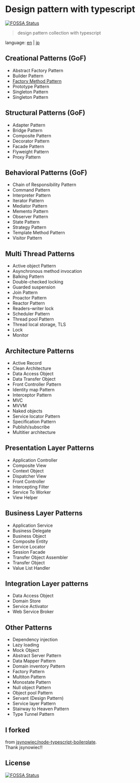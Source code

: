 # Design pattern with typescript
[![FOSSA Status](https://app.fossa.io/api/projects/git%2Bgithub.com%2Ftomatoaiu%2FDesignPattern.svg?type=shield)](https://app.fossa.io/projects/git%2Bgithub.com%2Ftomatoaiu%2FDesignPattern?ref=badge_shield)

> design pattern collection with typescript

language: [en](./README.md) | [jp](./README.jp.md)

## Creational Patterns (GoF)
- Abstract Factory Pattern
- Builder Pattern
- [Factory Method Pattern](./src/design-pattern/factory-method.ts)
- Prototype Pattern
- Singleton Pattern
- Singleton Pattern 

## Structural Patterns (GoF)
- Adapter Pattern 
- Bridge Pattern
- Composite Pattern
- Decorator Pattern
- Facade Pattern
- Flyweight Pattern
- Proxy Pattern

## Behavioral Patterns (GoF)
- Chain of Responsibility Pattern
- Command Pattern
- Interpreter Pattern
- Iterator Pattern
- Mediator Pattern
- Memento Pattern
- Observer Pattern
- State Pattern
- Strategy Pattern
- Template Method Pattern
- Visitor Pattern

## Multi Thread Patterns
- Active object Pattern
- Asynchronous method invocation
- Balking Pattern
- Double-checked locking
- Guarded suspension
- Join Pattern
- Proactor Pattern
- Reactor Pattern
- Readers–writer lock
- Scheduler Pattern
- Thread pool Pattern
- Thread local storage, TLS
- Lock
- Monitor

## Architecture Patterns
- Active Record
- Clean Architecture
- Data Access Object
- Data Transfer Object
- Front Controller Pattern
- Identity map Pattern
- Interceptor Pattern
- MVC
- MVVM
- Naked objects
- Service locator Pattern
- Specification Pattern
- Publish/subscribe
- Multitier architecture

## Presentation Layer Patterns
- Application Controller
- Composite View
- Context Object
- Dispatcher View
- Front Controller
- Intercepting Filter
- Service To Worker
- View Helper

## Business Layer Patterns
- Application Service
- Business Delegate
- Business Object
- Composite Entity
- Service Locator
- Session Facade
- Transfer Object Assembler
- Transfer Object
- Value List Handler

##  Integration Layer patterns
- Data Access Object
- Domain Store
- Service Activator
- Web Service Broker

## Other Patterns
- Dependency injection
- Lazy loading
- Mock Object
- Abstract Server Pattern
- Data Mapper Pattern
- Domain inventory Pattern
- Factory Pattern
- Multiton Pattern
- Monostate Pattern
- Null object Pattern
- Object pool Pattern
- Servant (Design Pattern)
- Service layer Pattern
- Stairway to Heaven Pattern
- Type Tunnel Pattern

## I forked
from [jsynowiec/node-typescript-boilerplate](https://github.com/jsynowiec/node-typescript-boilerplate).  
Thank jsynowiec!!  


## License
[![FOSSA Status](https://app.fossa.io/api/projects/git%2Bgithub.com%2Ftomatoaiu%2FDesignPattern.svg?type=large)](https://app.fossa.io/projects/git%2Bgithub.com%2Ftomatoaiu%2FDesignPattern?ref=badge_large)